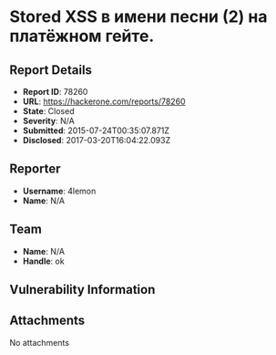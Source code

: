 # Stored XSS в имени песни (2) на платёжном гейте.

## Report Details
- **Report ID**: 78260
- **URL**: https://hackerone.com/reports/78260
- **State**: Closed
- **Severity**: N/A
- **Submitted**: 2015-07-24T00:35:07.871Z
- **Disclosed**: 2017-03-20T16:04:22.093Z

## Reporter
- **Username**: 4lemon
- **Name**: N/A

## Team
- **Name**: N/A
- **Handle**: ok

## Vulnerability Information


## Attachments
No attachments
